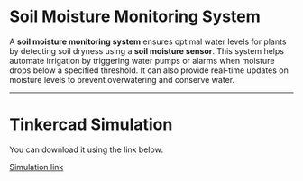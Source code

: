# **Soil Moisture Monitoring System**

A **soil moisture monitoring system** ensures optimal water levels for plants by detecting soil dryness using a **soil moisture sensor**. This system helps automate irrigation by triggering water pumps or alarms when moisture drops below a specified threshold. It can also provide real-time updates on moisture levels to prevent overwatering and conserve water.

---

# **Tinkercad Simulation**  
You can download it using the link below:

[Simulation link](https://www.tinkercad.com/things/2nIlU6xdFcL-smart-irrigation-system)  
